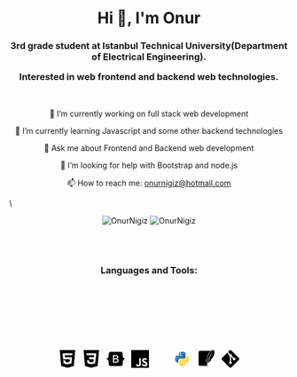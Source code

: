 
<h1 align="center">Hi 👋, I'm Onur</h1>
<h3 align="center">3rd grade student at Istanbul Technical University(Department of Electrical Engineering). 
 
 Interested in web frontend and backend web technologies.</h3>

 &nbsp; <p align="center"> 🔭 I’m currently working on full stack web
development</p> <p align="center">🌱 I’m currently learning Javascript and some
other backend technologies</p> <p align="center">💬 Ask me about Frontend and
Backend web development</p> <p align="center"> 🤔 I’m looking for help with
Bootstrap and node.js</p> <p align="center"> 📫 How to reach me:
onurnigiz@hotmail.com</p>

\ &nbsp;

 <p align="center">
 <img width="50%" src="https://github-readme-stats.vercel.app/api?username=OnurNigiz&hide=contribs,prs&show_icons=true&theme=dark&hide_border=true&locale=en" alt="OnurNigiz" />
 
<img width="50%" src="https://github-readme-stats.vercel.app/api/top-langs?username=OnurNigiz&show_icons=true&theme=dark&hide_border=true&locale=en&layout=compact" alt="OnurNigiz" />
 </p>


\
&nbsp;

  
<h3 align="center">Languages and Tools:</h3>
 
<p align="center">
<img src="icons/html5.svg" alt="drawing" width="32"/> &nbsp; <img src="icons/css3.svg" alt="drawing" width="32"/> &nbsp; <img src="icons/bootstrap.svg" alt="drawing" width="32"/> &nbsp; <img src="icons/javascript.svg" alt="drawing" width="32"/> &nbsp; <svg src="icons/nodedotjs.svg" alt="drawing" width="32"> &nbsp; <img src="https://raw.githubusercontent.com/devicons/devicon/master/icons/python/python-original.svg" alt="drawing" width="32"/> &nbsp; <img src="icons/sqlite.svg" alt="drawing" width="32"/> &nbsp; <img src="icons/git.svg" alt="drawing" width="32"/>
 </p> 
 




  

  

  
  
  
  

  